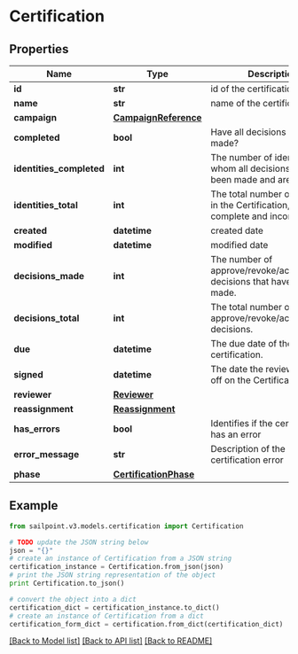 # Certification


## Properties

Name | Type | Description | Notes
------------ | ------------- | ------------- | -------------
**id** | **str** | id of the certification | [optional] 
**name** | **str** | name of the certification | [optional] 
**campaign** | [**CampaignReference**](CampaignReference.md) |  | [optional] 
**completed** | **bool** | Have all decisions been made? | [optional] 
**identities_completed** | **int** | The number of identities for whom all decisions have been made and are complete. | [optional] 
**identities_total** | **int** | The total number of identities in the Certification, both complete and incomplete. | [optional] 
**created** | **datetime** | created date | [optional] 
**modified** | **datetime** | modified date | [optional] 
**decisions_made** | **int** | The number of approve/revoke/acknowledge decisions that have been made. | [optional] 
**decisions_total** | **int** | The total number of approve/revoke/acknowledge decisions. | [optional] 
**due** | **datetime** | The due date of the certification. | [optional] 
**signed** | **datetime** | The date the reviewer signed off on the Certification. | [optional] 
**reviewer** | [**Reviewer**](Reviewer.md) |  | [optional] 
**reassignment** | [**Reassignment**](Reassignment.md) |  | [optional] 
**has_errors** | **bool** | Identifies if the certification has an error | [optional] 
**error_message** | **str** | Description of the certification error | [optional] 
**phase** | [**CertificationPhase**](CertificationPhase.md) |  | [optional] 

## Example

```python
from sailpoint.v3.models.certification import Certification

# TODO update the JSON string below
json = "{}"
# create an instance of Certification from a JSON string
certification_instance = Certification.from_json(json)
# print the JSON string representation of the object
print Certification.to_json()

# convert the object into a dict
certification_dict = certification_instance.to_dict()
# create an instance of Certification from a dict
certification_form_dict = certification.from_dict(certification_dict)
```
[[Back to Model list]](../README.md#documentation-for-models) [[Back to API list]](../README.md#documentation-for-api-endpoints) [[Back to README]](../README.md)


